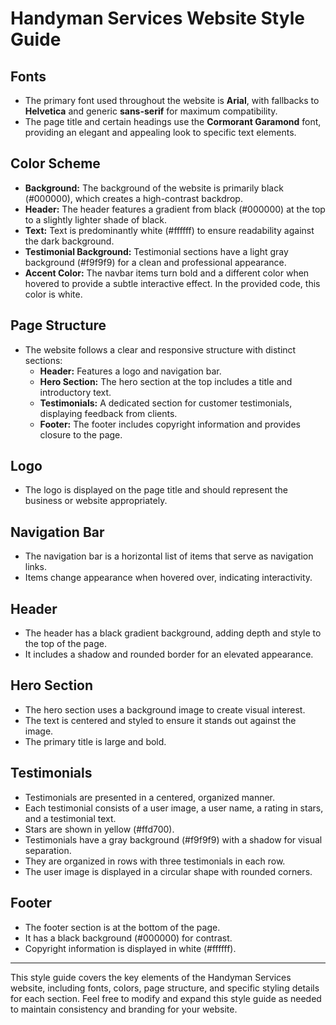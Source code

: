 # Handyman Services Website Style Guide

## Fonts

- The primary font used throughout the website is **Arial**, with fallbacks to **Helvetica** and generic **sans-serif** for maximum compatibility.
- The page title and certain headings use the **Cormorant Garamond** font, providing an elegant and appealing look to specific text elements.

## Color Scheme

- **Background:** The background of the website is primarily black (#000000), which creates a high-contrast backdrop.
- **Header:** The header features a gradient from black (#000000) at the top to a slightly lighter shade of black.
- **Text:** Text is predominantly white (#ffffff) to ensure readability against the dark background.
- **Testimonial Background:** Testimonial sections have a light gray background (#f9f9f9) for a clean and professional appearance.
- **Accent Color:** The navbar items turn bold and a different color when hovered to provide a subtle interactive effect. In the provided code, this color is white.

## Page Structure

- The website follows a clear and responsive structure with distinct sections:
  - **Header:** Features a logo and navigation bar.
  - **Hero Section:** The hero section at the top includes a title and introductory text.
  - **Testimonials:** A dedicated section for customer testimonials, displaying feedback from clients.
  - **Footer:** The footer includes copyright information and provides closure to the page.

## Logo

- The logo is displayed on the page title and should represent the business or website appropriately.

## Navigation Bar

- The navigation bar is a horizontal list of items that serve as navigation links.
- Items change appearance when hovered over, indicating interactivity.

## Header

- The header has a black gradient background, adding depth and style to the top of the page.
- It includes a shadow and rounded border for an elevated appearance.

## Hero Section

- The hero section uses a background image to create visual interest.
- The text is centered and styled to ensure it stands out against the image.
- The primary title is large and bold.

## Testimonials

- Testimonials are presented in a centered, organized manner.
- Each testimonial consists of a user image, a user name, a rating in stars, and a testimonial text.
- Stars are shown in yellow (#ffd700).
- Testimonials have a gray background (#f9f9f9) with a shadow for visual separation.
- They are organized in rows with three testimonials in each row.
- The user image is displayed in a circular shape with rounded corners.

## Footer

- The footer section is at the bottom of the page.
- It has a black background (#000000) for contrast.
- Copyright information is displayed in white (#ffffff).

---

This style guide covers the key elements of the Handyman Services website, including fonts, colors, page structure, and specific styling details for each section. Feel free to modify and expand this style guide as needed to maintain consistency and branding for your website.
